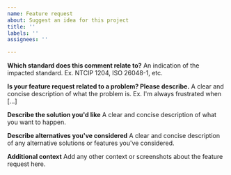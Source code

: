 ```yaml
---
name: Feature request
about: Suggest an idea for this project
title: ''
labels: ''
assignees: ''

---
```


**Which standard does this comment relate to?**
An indication of the impacted standard. Ex. NTCIP 1204, ISO 26048-1, etc.

**Is your feature request related to a problem? Please describe.**
A clear and concise description of what the problem is. Ex. I'm always frustrated when [...]

**Describe the solution you'd like**
A clear and concise description of what you want to happen.

**Describe alternatives you've considered**
A clear and concise description of any alternative solutions or features you've considered.

**Additional context**
Add any other context or screenshots about the feature request here.
